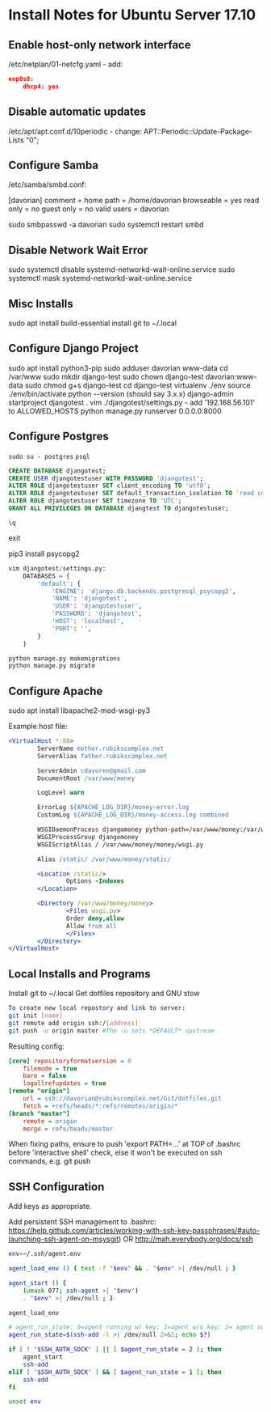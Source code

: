 Install Notes for Ubuntu Server 17.10
=====================================

Enable host-only network interface
----------------------------------

/etc/netplan/01-netcfg.yaml - add:
```json
enp0s8:
    dhcp4: yes
```

Disable automatic updates
-------------------------

/etc/apt/apt.conf.d/10periodic - change:
APT::Periodic::Update-Package-Lists "0";

Configure Samba
---------------

/etc/samba/smbd.conf:

[davorian]
   comment = home
   path = /home/davorian
   browseable = yes
   read only = no
   guest only = no
   valid users = davorian

sudo smbpasswd -a davorian
sudo systemctl restart smbd

Disable Network Wait Error
--------------------------

sudo systemctl disable systemd-networkd-wait-online.service
sudo systemctl mask systemd-networkd-wait-online.service

Misc Installs
-------------

sudo apt install build-essential
install git to ~/.local

Configure Django Project
------------------------

sudo apt install python3-pip
sudo adduser davorian www-data
cd /var/www
sudo mkdir django-test
sudo chown django-test davorian:www-data
sudo chmod g+s django-test
cd django-test
virtualenv ./env
source ./env/bin/activate
python --version (should say 3.x.x)
django-admin startproject djangotest .
vim ./djangotest/settings.py - add '192.168.56.101' to ALLOWED_HOSTS
python manage.py runserver 0.0.0.0:8000

Configure Postgres
------------------

`sudo su - postgres`
`psql`

```sql
CREATE DATABASE djangotest;
CREATE USER djangotestuser WITH PASSWORD 'djangotest';
ALTER ROLE djangotestuser SET client_encoding TO 'utf8';
ALTER ROLE djangotestuser SET default_transaction_isolation TO 'read committed';
ALTER ROLE djangotestuser SET timezone TO 'UTC';
GRANT ALL PRIVILEGES ON DATABASE djangtest TO djangotestuser;
```
`\q`


exit

pip3 install psycopg2
```python
vim djangotest/settings.py:
    DATABASES = {
        'default': {
            'ENGINE': 'django.db.backends.postgresql_psycopg2',
            'NAME': 'djangotest',
            'USER': 'djangotestuser',
            'PASSWORD': 'djangotest',
            'HOST': 'localhost',
            'PORT': '',
        }
    }
```
```bash
python manage.py makemigrations
python manage.py migrate
```

Configure Apache
----------------

sudo apt install libapache2-mod-wsgi-py3

Example host file:
```apache
<VirtualHost *:80>
        ServerName mother.rubikscomplex.net
        ServerAlias father.rubikscomplex.net

        ServerAdmin cdavoren@gmail.com
        DocumentRoot /var/www/money

        LogLevel warn

        ErrorLog ${APACHE_LOG_DIR}/money-error.log
        CustomLog ${APACHE_LOG_DIR}/money-access.log combined

        WSGIDaemonProcess djangomoney python-path=/var/www/money:/var/www/money/env/lib/python3.4/site-packages
        WSGIProcessGroup djangomoney
        WSGIScriptAlias / /var/www/money/money/wsgi.py

        Alias /static/ /var/www/money/static/

        <Location /static/>
                Options -Indexes
        </Location>

        <Directory /var/www/money/money>
                <Files wsgi.py>
                Order deny,allow
                Allow from all
                </Files>
        </Directory>
</VirtualHost>
```

Local Installs and Programs
---------------------------

Install git to ~/.local
Get dotfiles repository and GNU stow

```bash
To create new local repostory and link to server:
git init [name]
git remote add origin ssh:/[address]
git push -u origin master #The -u sets *DEFAULT* upstream
```

Resulting config:
```ini
[core] repositoryformatversion = 0
	filemode = true
	bare = false
	logallrefupdates = true
[remote "origin"]
	url = ssh://davorian@rubikscomplex.net/Git/dotfiles.git
	fetch = +refs/heads/*:refs/remotes/origin/*
[branch "master"]
	remote = origin
	merge = refs/heads/master
```



When fixing paths, ensure to push 'export PATH=...' at TOP of .bashrc before 'interactive shell' check, else it won't be executed on ssh commands, e.g. git push

SSH Configuration
-----------------

Add keys as appropriate.

Add persistent SSH management to .bashrc:
https://help.github.com/articles/working-with-ssh-key-passphrases/#auto-launching-ssh-agent-on-msysgit)
OR
http://mah.everybody.org/docs/ssh

```bash
env=~/.ssh/agent.env

agent_load_env () { test -f "$env" && . "$env" >| /dev/null ; }

agent_start () {
    (umask 077; ssh-agent >| "$env")
    . "$env" >| /dev/null ; }

agent_load_env

# agent_run_state: 0=agent running w/ key; 1=agent w/o key; 2= agent not running
agent_run_state=$(ssh-add -l >| /dev/null 2>&1; echo $?)

if [ ! "$SSH_AUTH_SOCK" ] || [ $agent_run_state = 2 ]; then
    agent_start
    ssh-add
elif [ "$SSH_AUTH_SOCK" ] && [ $agent_run_state = 1 ]; then
    ssh-add
fi

unset env
```
